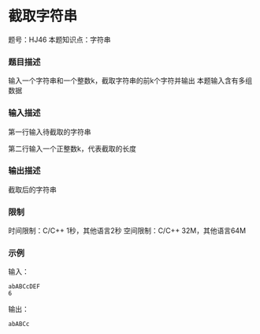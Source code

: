 # 截取字符串

题号：HJ46
本题知识点：字符串

### 题目描述

输入一个字符串和一个整数k，截取字符串的前k个字符并输出
本题输入含有多组数据

### 输入描述

第一行输入待截取的字符串


第二行输入一个正整数k，代表截取的长度

### 输出描述

截取后的字符串

### 限制

时间限制：C/C++ 1秒，其他语言2秒 
空间限制：C/C++ 32M，其他语言64M

### 示例

输入：
```
abABCcDEF
6
```

输出：
```
abABCc
```